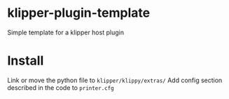 # klipper-plugin-template
Simple template for a klipper host plugin

# Install

Link or move the python file to ```klipper/klippy/extras/```
Add config section described in the code to ```printer.cfg```
